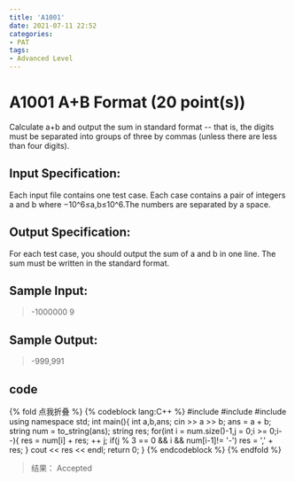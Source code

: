 ```yaml
---
title: 'A1001'
date: 2021-07-11 22:52
categories:
- PAT
tags:
- Advanced Level
---
```

# A1001 A+B Format (20 point(s))
Calculate a+b and output the sum in standard format -- that is, the digits must be separated into groups of three by commas (unless there are less than four digits).
<!-- more -->
## Input Specification:
Each input file contains one test case. Each case contains a pair of integers a and b where −10^6≤a,b≤10^6.The numbers are separated by a space.
## Output Specification:
For each test case, you should output the sum of a and b in one line. The sum must be written in the standard format.
## Sample Input:
> -1000000 9

## Sample Output:
> -999,991

## code
{% fold 点我折叠 %}
{% codeblock lang:C++ %}
#include <cstring>
#include <iostream>
#include <cstdio>
using namespace std;
int main(){
    int a,b,ans;
    cin >> a >> b;
    ans = a + b;
    string num = to_string(ans);
    string res;
    for(int i = num.size()-1,j = 0;i >= 0;i--){
        res = num[i] + res;
        ++ j;
        if(j % 3 == 0 && i && num[i-1]!= '-') res = ',' + res;
    }
    cout << res << endl;
    return 0;
}
{% endcodeblock %}
{% endfold %}
> 结果： Accepted

